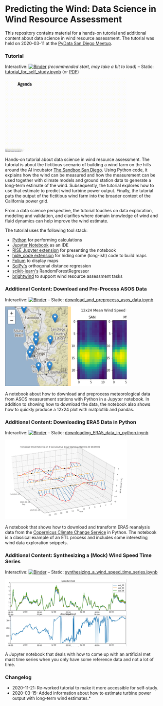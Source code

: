 # Predicting the Wind: Data Science in Wind Resource Assessment

This repository contains material for a hands-on tutorial and additional content about data science in wind resource 
assessment. The tutorial was held on 2020-03-11 at the [PyData San Diego Meetup](https://www.meetup.com/PyData-San-Diego/).

### Tutorial
Interactive: [![Binder](https://mybinder.org/badge_logo.svg)](https://mybinder.org/v2/gh/flrs/predicting_the_wind/master?filepath=tutorial_for_self_study.ipynb) *(recommended start, may take a bit to load)* – Static: [tutorial_for_self_study.ipynb](./tutorial_for_self_study.ipynb) (or [PDF](https://github.com/flrs/predicting_the_wind/raw/master/tutorial_for_self_study_static.pdf))

<img src="./images/presentation_thumb.gif" width="400px" alt="Thumbnail of presentation"></img>

Hands-on tutorial about data science in wind resource assessment. The tutorial is about the fictitious scenario 
of building a wind farm on the hills around the AI incubator [The Sandbox San Diego](https://www.thesandbox.ai/). Using
Python code, it explains how the wind can be measured and how the measurement can be used together with climate models 
and ground station data to generate a long-term estimate of the wind. Subsequently, the tutorial explores how to use 
that estimate to predict wind turbine power output. Finally, the tutorial puts the output of the fictitious wind 
farm into the broader context of the California power grid.
 
From a data science perspective, the tutorial touches on data exploration, modeling and validation, and clarifies
 where domain knowledge of wind and fluid dynamics can help improve the wind estimate.

The tutorial uses the following tool stack:
 - [Python](https://www.python.org/) for performing calculations
 - [Jupyter Notebook](https://jupyter.org/) as an IDE 
 - [RISE Jupyter extension](https://rise.readthedocs.io/) for presenting the notebook 
 - [hide_code extension](https://github.com/kirbs-/hide_code) for hiding some (long-ish) code to build maps 
 - [Folium](https://python-visualization.github.io/folium/) to display maps
 - [SciPy's](https://www.scipy.org/scipylib/index.html) orthogonal distance regression
 - [scikit-learn's](https://scikit-learn.org) RandomForestRegressor
 - [brightwind](https://github.com/brightwind-dev/brightwind) to support wind resource assessment tasks

### Additional Content: Download and Pre-Process ASOS Data
Interactive: [![Binder](https://mybinder.org/badge_logo.svg)](https://mybinder.org/v2/gh/flrs/predicting_the_wind/master?filepath=data_acquisition%2Fdownload_and_preprocess_asos_data.ipynb) – Static: [download_and_preprocess_asos_data.ipynb](./data_acquisition/download_and_preprocess_asos_data.ipynb)

<img src="./images/map_and_12x24.png" width="400px" alt="Map of San Diego and 12x24 wind speed matrix"></img>

A notebook about how to download and preprocess meteorological data from ASOS measurement stations with Python 
in a Jupyter notebook. In addition to showing how to download the data, the notebook also shows how to quickly produce 
a 12x24 plot with matplotlib and pandas.

### Additional Content: Downloading ERA5 Data in Python
Interactive: [![Binder](https://mybinder.org/badge_logo.svg)](https://mybinder.org/v2/gh/flrs/predicting_the_wind/master?filepath=data_acquisition%2Fdownloading_ERA5_data_in_python.ipynb) – Static: [downloading_ERA5_data_in_python.ipynb](./data_acquisition/downloading_ERA5_data_in_python.ipynb)

<img src="./images/temporal_wind_pattern.png" width="400px" alt="Temporal Wind Pattern"></img>

A notebook that shows how to download and transform ERA5 reanalysis data from the 
[Copernicus Climate Change Service](https://cds.climate.copernicus.eu/cdsapp#!/home) in Python. The notebook is a 
classical example of an ETL process and includes some interesting wind data exploration snippets.

### Additional Content: Synthesizing a (Mock) Wind Speed Time Series
Interactive: [![Binder](https://mybinder.org/badge_logo.svg)](https://mybinder.org/v2/gh/flrs/predicting_the_wind/master?filepath=data_acquisition%2Fsynthesizing_a_wind_speed_time_series.ipynb) – Static: [synthesizing_a_wind_speed_time_series.ipynb](./data_acquisition/synthesizing_a_wind_speed_time_series.ipynb)

<img src="./images/met_series.png" width="400px" alt="Wind speed and direction time series plot"></img>

A Jupyter notebook that deals with how to come up with an artificial met mast time series when you only have some 
reference data and not a lot of time.

### Changelog
- 2020-11-21: Re-worked tutorial to make it more accessible for self-study.
- 2020-03-15: Added information about how to estimate turbine power output with long-term wind estimates.*
